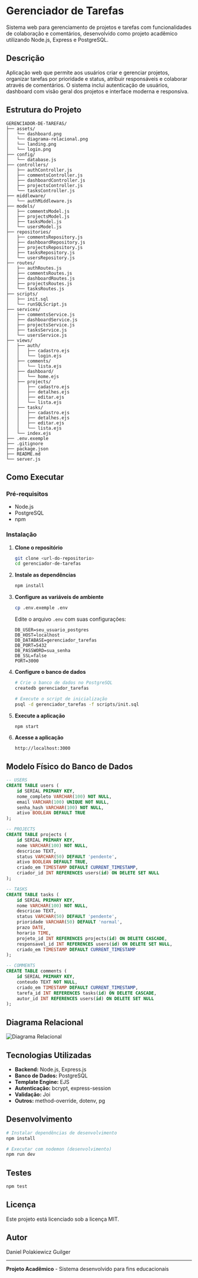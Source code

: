 # Gerenciador de Tarefas

Sistema web para gerenciamento de projetos e tarefas com funcionalidades de colaboração e comentários, desenvolvido como projeto acadêmico utilizando Node.js, Express e PostgreSQL.

## Descrição

Aplicação web que permite aos usuários criar e gerenciar projetos, organizar tarefas por prioridade e status, atribuir responsáveis e colaborar através de comentários. O sistema inclui autenticação de usuários, dashboard com visão geral dos projetos e interface moderna e responsiva.

## Estrutura do Projeto

```
GERENCIADOR-DE-TAREFAS/
├── assets/
│   └── dashboard.png
│   └── diagrama-relacional.png
│   └── landing.png
│   └── login.png
├── config/
│   └── database.js
├── controllers/
│   ├── authController.js
│   ├── commentsController.js
│   ├── dashboardController.js
│   ├── projectsController.js
│   └── tasksController.js
├── middleware/
│   └── authMiddleware.js
├── models/
│   ├── commentsModel.js
│   ├── projectsModel.js
│   ├── tasksModel.js
│   └── usersModel.js
├── repositories/
│   ├── commentsRepository.js
│   ├── dashboardRepository.js
│   ├── projectsRepository.js
│   ├── tasksRepository.js
│   └── usersRepository.js
├── routes/
│   ├── authRoutes.js
│   ├── commentsRoutes.js
│   ├── dashboardRoutes.js
│   ├── projectsRoutes.js
│   └── tasksRoutes.js
├── scripts/
│   ├── init.sql
│   └── runSQLScript.js
├── services/
│   ├── commentsService.js
│   ├── dashboardService.js
│   ├── projectsService.js
│   ├── tasksService.js
│   └── usersService.js
├── views/
│   ├── auth/
│   │   ├── cadastro.ejs
│   │   └── login.ejs
│   ├── comments/
│   │   └── lista.ejs
│   ├── dashboard/
│   │   └── home.ejs
│   ├── projects/
│   │   ├── cadastro.ejs
│   │   ├── detalhes.ejs
│   │   ├── editar.ejs
│   │   └── lista.ejs
│   ├── tasks/
│   │   ├── cadastro.ejs
│   │   ├── detalhes.ejs
│   │   ├── editar.ejs
│   │   └── lista.ejs
│   └── index.ejs
├── .env.exemple
├── .gitignore
├── package.json
├── README.md
└── server.js
```

## Como Executar

### Pré-requisitos
- Node.js
- PostgreSQL
- npm

### Instalação

1. **Clone o repositório**
   ```bash
   git clone <url-do-repositorio>
   cd gerenciador-de-tarefas
   ```

2. **Instale as dependências**
   ```bash
   npm install
   ```

3. **Configure as variáveis de ambiente**
   ```bash
   cp .env.exemple .env
   ```
   
   Edite o arquivo `.env` com suas configurações:
   ```env
   DB_USER=seu_usuario_postgres
   DB_HOST=localhost
   DB_DATABASE=gerenciador_tarefas
   DB_PORT=5432
   DB_PASSWORD=sua_senha
   DB_SSL=false
   PORT=3000
   ```

4. **Configure o banco de dados**
   ```bash
   # Crie o banco de dados no PostgreSQL
   createdb gerenciador_tarefas
   
   # Execute o script de inicialização
   psql -d gerenciador_tarefas -f scripts/init.sql
   ```

5. **Execute a aplicação**
   ```bash
   npm start
   ```

6. **Acesse a aplicação**
   ```
   http://localhost:3000
   ```

## Modelo Físico do Banco de Dados

```sql
-- USERS
CREATE TABLE users (
    id SERIAL PRIMARY KEY,
    nome_completo VARCHAR(100) NOT NULL,
    email VARCHAR(100) UNIQUE NOT NULL,
    senha_hash VARCHAR(100) NOT NULL,
    ativo BOOLEAN DEFAULT TRUE
);

-- PROJECTS
CREATE TABLE projects (
    id SERIAL PRIMARY KEY,
    nome VARCHAR(100) NOT NULL,
    descricao TEXT,
    status VARCHAR(50) DEFAULT 'pendente',
    ativo BOOLEAN DEFAULT TRUE,
    criado_em TIMESTAMP DEFAULT CURRENT_TIMESTAMP,
    criador_id INT REFERENCES users(id) ON DELETE SET NULL
);

-- TASKS
CREATE TABLE tasks (
    id SERIAL PRIMARY KEY,
    nome VARCHAR(100) NOT NULL,
    descricao TEXT,
    status VARCHAR(50) DEFAULT 'pendente',
    prioridade VARCHAR(50) DEFAULT 'normal',
    prazo DATE,
    horario TIME,
    projeto_id INT REFERENCES projects(id) ON DELETE CASCADE,
    responsavel_id INT REFERENCES users(id) ON DELETE SET NULL,
    criado_em TIMESTAMP DEFAULT CURRENT_TIMESTAMP
);

-- COMMENTS
CREATE TABLE comments (
    id SERIAL PRIMARY KEY,
    conteudo TEXT NOT NULL,
    criado_em TIMESTAMP DEFAULT CURRENT_TIMESTAMP,
    tarefa_id INT REFERENCES tasks(id) ON DELETE CASCADE,
    autor_id INT REFERENCES users(id) ON DELETE SET NULL
);
```

## Diagrama Relacional

![Diagrama Relacional](assets/diagrama-relacional.png)

## Tecnologias Utilizadas

- **Backend:** Node.js, Express.js
- **Banco de Dados:** PostgreSQL
- **Template Engine:** EJS
- **Autenticação:** bcrypt, express-session
- **Validação:** Joi
- **Outros:** method-override, dotenv, pg

## Desenvolvimento

```bash
# Instalar dependências de desenvolvimento
npm install

# Executar com nodemon (desenvolvimento)
npm run dev
```

## Testes

```bash
npm test
```
## Licença

Este projeto está licenciado sob a licença MIT.

## Autor

Daniel Polakiewicz Guilger

---

**Projeto Acadêmico** - Sistema desenvolvido para fins educacionais
